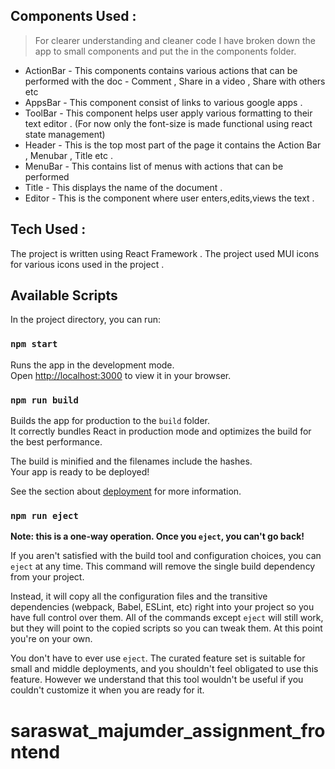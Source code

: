 ## Components Used :
> For clearer understanding and cleaner code I have broken down the app to  small components and put the in the components folder.
- ActionBar - This components contains various actions that can be performed with the doc - Comment , Share in a video , Share with others etc
- AppsBar - This component consist of links to various google apps .
- ToolBar - This component helps user apply various formatting to their text editor . (For now only the font-size is made functional using react state management)
- Header - This is the top most part of the page it contains the Action Bar , Menubar , Title etc .
- MenuBar - This contains list of menus with actions that can be performed
- Title - This displays the name of the document .
- Editor - This is the component where user enters,edits,views the text .

## Tech Used :
 The project is written using React Framework .
 The project used MUI icons for various icons used in the project .

## Available Scripts

In the project directory, you can run:

### `npm start`

Runs the app in the development mode.\
Open [http://localhost:3000](http://localhost:3000) to view it in your browser.

### `npm run build`

Builds the app for production to the `build` folder.\
It correctly bundles React in production mode and optimizes the build for the best performance.

The build is minified and the filenames include the hashes.\
Your app is ready to be deployed!

See the section about [deployment](https://facebook.github.io/create-react-app/docs/deployment) for more information.

### `npm run eject`

**Note: this is a one-way operation. Once you `eject`, you can't go back!**

If you aren't satisfied with the build tool and configuration choices, you can `eject` at any time. This command will remove the single build dependency from your project.

Instead, it will copy all the configuration files and the transitive dependencies (webpack, Babel, ESLint, etc) right into your project so you have full control over them. All of the commands except `eject` will still work, but they will point to the copied scripts so you can tweak them. At this point you're on your own.

You don't have to ever use `eject`. The curated feature set is suitable for small and middle deployments, and you shouldn't feel obligated to use this feature. However we understand that this tool wouldn't be useful if you couldn't customize it when you are ready for it.

# saraswat_majumder_assignment_frontend
